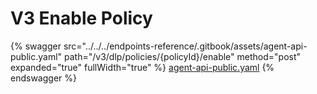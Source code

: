 # V3 Enable Policy

{% swagger src="../../../endpoints-reference/.gitbook/assets/agent-api-public.yaml" path="/v3/dlp/policies/{policyId}/enable" method="post" expanded="true" fullWidth="true" %}
[agent-api-public.yaml](../../../endpoints-reference/.gitbook/assets/agent-api-public.yaml)
{% endswagger %}
